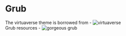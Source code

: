 # Grub
The virtuaverse theme is borrowed from - ![virtuaverse](https://github.com/Patato777/dotfiles/tree/main/grub) \
Grub resources - ![gorgeous grub](https://github.com/Jacksaur/Gorgeous-GRUB)
